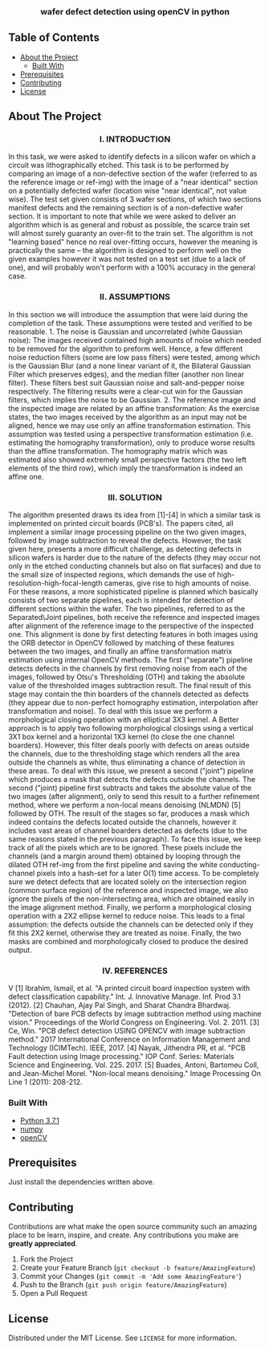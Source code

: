 


<br />
<p align="center">

  <h3 align="center">wafer defect detection using openCV in python</h3>


  </p>
</p>



<!-- TABLE OF CONTENTS -->
## Table of Contents

* [About the Project](#about-the-project)
  * [Built With](#built-with)
* [Prerequisites](#prerequisites)
* [Contributing](#contributing)
* [License](#license)


<!-- ABOUT THE PROJECT -->
## About The Project
<h3 align="center">I. INTRODUCTION</h3>
In this task, we were asked to identify defects in a silicon wafer on which a circuit was lithographically etched. This task is to be performed by comparing an image of a non-defective section of the wafer (referred to as the reference image or ref-img) with the image of a "near identical" section on a potentially defected wafer (location wise "near identical", not value wise). The test set given consists of 3 wafer sections, of which two sections manifest defects and the remaining section is of a non-defective wafer section.
It is important to note that while we were asked to deliver an algorithm which is as general and robust as possible, the scarce train set will almost surely guaranty an over-fit to the train set. The algorithm is not "learning based" hence no real over-fitting occurs, however the meaning is practically the same – the algorithm is designed to perform well on the given examples however it was not tested on a test set (due to a lack of one), and will probably won't perform with a 100% accuracy in the general case.
<h3 align="center">II. ASSUMPTIONS</h3>
In this section we will introduce the assumption that were laid during the completion of the task. These assumptions were tested and verified to be reasonable.
1. The noise is Gaussian and uncorrelated (white Gaussian noise): The images received contained high amounts of noise which needed to be removed for the algorithm to preform well. Hence, a few different noise reduction filters (some are low pass filters) were tested, among which is the Gaussian Blur (and a none linear variant of it, the Bilateral Gaussian Filter which preserves edges), and the median filter (another non linear filter). These filters best suit Gaussian noise and salt-and-pepper noise respectively. The filtering results were a clear-cut win for the Gaussian filters, which implies the noise to be Gaussian.
2. The reference image and the inspected image are related by an affine transformation: As the exercise states, the two images received by the algorithm as an input may not be aligned, hence we may use only an affine transformation estimation. This assumption was tested using a perspective transformation estimation (i.e. estimating the homography transformation), only to produce worse results than the affine transformation. The homography matrix which was estimated also showed extremely small perspective factors (the two left elements of the third row), which imply the transformation is indeed an affine one.
<h3 align="center">III. SOLUTION</h3>
The algorithm presented draws its idea from [1]-[4] in which a similar task is implemented on printed circuit boards (PCB's). The papers cited, all implement a similar image processing pipeline on the two given images, followed by image subtraction to reveal the defects. However, the task given here, presents a more difficult challenge, as detecting defects in silicon wafers is harder due to the nature of the defects (they may occur not only in the etched conducting channels but also on flat surfaces) and due to the small size of inspected regions, which demands the use of high-resolution-high-focal-length cameras, give rise to high amounts of noise. For these reasons, a more sophisticated pipeline is planned which basically consists of two separate pipelines, each is intended for
detection of different sections within the wafer. The two pipelines, referred to as the Separated\Joint pipelines, both receive the reference and inspected images after alignment of the reference image to the perspective of the inspected one. This alignment is done by first detecting features in both images using the ORB detector in OpenCV followed by matching of these features between the two images, and finally an affine transformation matrix estimation using internal OpenCV methods.
The first ("separate") pipeline detects defects in the channels by first removing noise from each of the images, followed by Otsu's Thresholding (OTH) and taking the absolute value of the thresholded images subtraction result. The final result of this stage may contain the thin boarders of the channels detected as defects (they appear due to non-perfect homography estimation, interpolation after transformation and noise). To deal with this issue we perform a morphological closing operation with an elliptical 3X3 kernel. A Better approach is to apply two following morphological closings using a vertical 3X1 box kernel and a horizontal 1X3 kernel (to close the one channel boarders). However, this filter deals poorly with defects on areas outside the channels, due to the thresholding stage which renders all the area outside the channels as white, thus eliminating a chance of detection in these areas. To deal with this issue, we present a second ("joint") pipeline which produces a mask that detects the defects outside the channels.
The second ("joint) pipeline first subtracts and takes the absolute value of the two images (after alignment), only to send this result to a further refinement method, where we perform a non-local means denoising (NLMDN) [5] followed by OTH. The result of the stages so far, produces a mask which indeed contains the defects located outside the channels, however it includes vast areas of channel boarders detected as defects (due to the same reasons stated in the previous paragraph). To face this issue, we keep track of all the pixels which are to be ignored. These pixels include the channels (and a margin around them) obtained by looping through the dilated OTH ref-img from the first pipeline and saving the white conducting-channel pixels into a hash-set for a later O(1) time access. To be completely sure we detect defects that are located solely on the intersection region (common surface region) of the reference and inspected image, we also ignore the pixels of the non-intersecting area, which are obtained easily in the image alignment method. Finally, we perform a morphological closing operation with a 2X2 ellipse kernel to reduce noise. This leads to a final assumption: the defects outside the channels can be detected only if they fit this 2X2 kernel, otherwise they are treated as noise.
Finally, the two masks are combined and morphologically closed to produce the desired output.
<h3 align="center">IV. REFERENCES</h3>V
[1] Ibrahim, Ismail, et al. "A printed circuit board inspection system with defect classification capability." Int. J. Innovative Manage. Inf. Prod 3.1 (2012).
[2] Chauhan, Ajay Pal Singh, and Sharat Chandra Bhardwaj. "Detection of bare PCB defects by image subtraction method using machine vision." Proceedings of the World Congress on Engineering. Vol. 2. 2011.
[3] Ce, Win. "PCB defect detection USING OPENCV with image subtraction method." 2017 International Conference on Information Management and Technology (ICIMTech). IEEE, 2017.
[4] Nayak, Jithendra PR, et al. "PCB Fault detection using Image processing." IOP Conf. Series: Materials Science and Engineering. Vol. 225. 2017.
[5] Buades, Antoni, Bartomeu Coll, and Jean-Michel Morel. "Non-local means denoising." Image Processing On Line 1 (2011): 208-212.

### Built With
* [Python 3.7.1](https://www.python.org/downloads/release/python-371/)
* [numpy](https://numpy.org/)
* [openCV](https://opencv.org/)




## Prerequisites

Just install the dependencies written above.


<!-- CONTRIBUTING -->
## Contributing

Contributions are what make the open source community such an amazing place to be learn, inspire, and create. Any contributions you make are **greatly appreciated**.

1. Fork the Project
2. Create your Feature Branch (`git checkout -b feature/AmazingFeature`)
3. Commit your Changes (`git commit -m 'Add some AmazingFeature'`)
4. Push to the Branch (`git push origin feature/AmazingFeature`)
5. Open a Pull Request



<!-- LICENSE -->
## License

Distributed under the MIT License. See `LICENSE` for more information.



<!-- MARKDOWN LINKS & IMAGES -->
<!-- https://www.markdownguide.org/basic-syntax/#reference-style-links -->
[contributors-shield]: https://img.shields.io/github/contributors/nadavleh/repo.svg?style=flat-square
[forks-shield]: https://img.shields.io/github/forks/nadavleh/repo.svg?style=flat-square
[forks-url]: https://github.com/nadavleh/repo/network/members
[stars-shield]: https://img.shields.io/github/stars/nadavleh/repo.svg?style=flat-square
[stars-url]: https://github.com/nadavleh/repo/stargazers
[issues-shield]: https://img.shields.io/github/issues/nadavleh/repo.svg?style=flat-square
[issues-url]: https://github.com/nadavleh/repo/issues
[license-shield]: https://img.shields.io/github/license/nadavleh/repo.svg?style=flat-square

